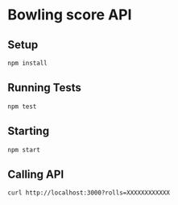 # Bowling score API

## Setup
``` shell
npm install
```

## Running Tests
``` shell
npm test
```

## Starting
``` shell
npm start
```

## Calling API
``` shell
curl http://localhost:3000?rolls=XXXXXXXXXXXX
```